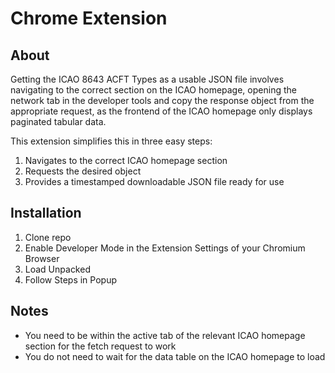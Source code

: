 # Chrome Extension

## About 

Getting the ICAO 8643 ACFT Types as a usable JSON file involves navigating to the correct section on the ICAO homepage, opening the network tab in the developer tools and copy the response object from the appropriate request, as the frontend of the ICAO homepage only displays paginated tabular data.

This extension simplifies this in three easy steps:

1. Navigates to the correct ICAO homepage section
2. Requests the desired object
3. Provides a timestamped downloadable JSON file ready for use

## Installation

1. Clone repo
2. Enable Developer Mode in the Extension Settings of your Chromium Browser
3. Load Unpacked
4. Follow Steps in Popup

## Notes

- You need to be within the active tab of the relevant ICAO homepage section for the fetch request to work
- You do not need to wait for the data table on the ICAO homepage to load

